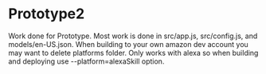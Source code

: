 # Prototype2
 Work done for Prototype.
 Most work is done in src/app.js, src/config.js, and models/en-US.json.
 When building to your own amazon dev account you may want to delete platforms folder.
 Only works with alexa so when building and deploying use --platform=alexaSkill option.
